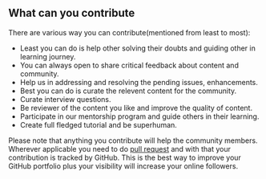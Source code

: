 ## What can you contribute

There are various way you can contribute(mentioned from least to most):
* Least you can do is help other solving their doubts and guiding other in learning journey.
* You can always open to share critical feedback about content and community.
* Help us in addressing and resolving the pending issues, enhancements.
* Best you can do is curate the relevent content for the community.
* Curate interview questions.
* Be reviewer of the content you like and improve the quality of content.
* Participate in our mentorship program and guide others in their learning.
* Create full fledged tutorial and be superhuman.

Please note that anything you contribute will help the community members. 
Wherever applicable you need to do [pull request](contribution_guidelines.md) and with that your contribution is tracked by GitHub.
This is the best way to improve your GitHub portfolio plus your visibility will increase your online followers.